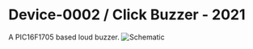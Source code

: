 # Device-0002 / Click Buzzer - 2021

A PIC16F1705 based loud buzzer.
![Schematic](https://user-images.githubusercontent.com/1344010/108264277-9d538a00-7167-11eb-862d-06f7155e8eb4.png)
